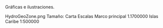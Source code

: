 Gráficas e ilustraciones.

HydroGeoZone.png
Tamaño: Carta
Escalas
Marco principal 1.1700000
Islas Caribe 1:500000
